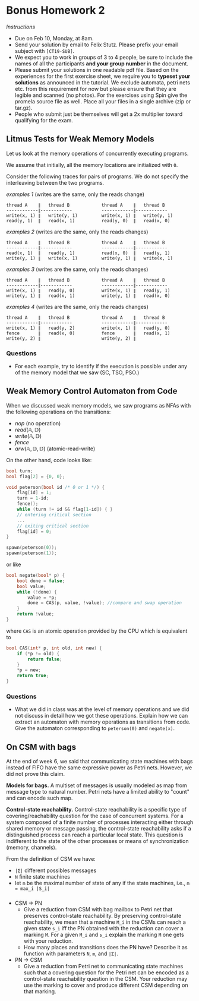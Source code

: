 # Bonus Homework 2

_Instructions_
* Due on Feb 10, Monday, at 8am.
* Send your solution by email to Felix Stutz. Please prefix your email subject with `[CT19-SUB]`.
* We expect you to work in groups of 3 to 4 people, be sure to include the names of all the participants **and your group number** in the document.
* Please submit your solutions in one readable pdf file. Based on the experiences for the first exercise sheet, we require you to **typeset your solutions** as announced in the tutorial.
  We exclude automata, petri nets etc. from this requirement for now but please ensure that they are legible and scanned (no photos).
  For the exercises using Spin give the promela source file as well. Place all your files in a single archive (zip or tar.gz).
* People who submit just be themselves will get a 2x multiplier toward qualifying for the exam.


## Litmus Tests for Weak Memory Models

Let us look at the memory operations of concurrently executing programs.

We assume that initially, all the memory locations are initialized with `0`.

Consider the following traces for pairs of programs.
We do not specify the interleaving between the two programs.

_examples 1_ (writes are the same, only the reads change)
```
thread A    ∥   thread B            thread A    ∥   thread B
------------∥------------           ------------∥------------
write(x, 1) ∥   write(y, 1)         write(x, 1) ∥   write(y, 1)
read(y, 1)  ∥   read(x, 1)          read(y, 0)  ∥   read(x, 0)
```

_examples 2_ (writes are the same, only the reads changes)
```
thread A    ∥   thread B            thread A    ∥   thread B
------------∥------------           ------------∥------------
read(x, 1)  ∥   read(y, 1)          read(x, 0)  ∥   read(y, 1)
write(y, 1) ∥   write(x, 1)         write(y, 1) ∥   write(x, 1)
```

_examples 3_ (writes are the same, only the reads changes)
```
thread A    ∥   thread B            thread A    ∥   thread B
------------∥------------           ------------∥------------
write(x, 1) ∥   read(y, 0)          write(x, 1) ∥   read(y, 1)
write(y, 1) ∥   read(x, 1)          write(y, 1) ∥   read(x, 0)
```

_examples 4_ (writes are the same, only the reads changes)
```
thread A    ∥   thread B            thread A    ∥   thread B
------------∥------------           ------------∥------------
write(x, 1) ∥   read(y, 2)          write(x, 1) ∥   read(y, 0)
fence       ∥   read(x, 0)          fence       ∥   read(x, 1)
write(y, 2) ∥                       write(y, 2) ∥
```

### Questions
* For each example, try to identify if the execution is possible under any of the memory model that we saw (SC, TSO, PSO.)


## Weak Memory Control Automaton from Code

When we discussed weak memory models, we saw programs as NFAs with the following operations on the transitions:
* $nop$ (no operation)
* $read(\mathbb{A}, \mathbb{D})$
* $write(\mathbb{A}, \mathbb{D})$
* $fence$
* $arw(\mathbb{A}, \mathbb{D}, \mathbb{D})$ (atomic-read-write)

On the other hand, code looks like:
```c
bool turn;
bool flag[2] = {0, 0};

void peterson(bool id /* 0 or 1 */) {
    flag[id] = 1;
    turn = 1-id;
    fence();
    while (turn != id && flag[1-id]) { }
    // entering critical section
    ...
    // exiting critical section
    flag[id] = 0;
}

spawn(peterson(0));
spawn(peterson(1));
```

or like
```c
bool negate(bool* p) {
    bool done = false;
    bool value;
    while (!done) {
        value = *p;
        done = CAS(p, value, !value); //compare and swap operation
    }
    return !value;
}
```
where `CAS` is an atomic operation provided by the CPU which is equivalent to
```c
bool CAS(int* p, int old, int new) {
    if (*p != old) {
        return false;
    }
    *p = new;
    return true;
}
```

### Questions
* What we did in class was at the level of memory operations and we did not discuss in detail how we got these operations.
  Explain how we can extract an automaton with memory operations as transitions from code.
  Give the automaton corresponding to `peterson(0)` and `negate(x)`.



## On CSM with bags

At the end of week 6, we said that communicating state machines with bags instead of FIFO have the same expressive power as Petri nets.
However, we did not prove this claim.

__Models for bags.__
A multiset of messages is usually modeled as map from message type to natural number.
Petri nets have a limited ability to "count" and can encode such map.

__Control-state reachability.__
Control-state reachability is a specific type of covering/reachability question for the case of concurrent systems.
For a system composed of a finite number of processes interacting either through shared memory or message passing, the control-state reachability asks if a distinguished process can reach a particular local state.
This question is indifferent to the state of the other processes or means of synchronization (memory, channels).


From the definition of CSM we have:
* `|Σ|` different possibles messages
* `N` finite state machines
* let `m` be the maximal number of state of any if the state machines, i.e., `m = max_i |S_i|`

###
* CSM → PN
  - Give a reduction from CSM with bag mailbox to Petri net that preserves control-state reachability.
    By preserving control-state reachability, we mean that a machine `M_i` in the CSMs can reach a given state `s_i` iff the PN obtained with the reduction can cover a marking `M`.
    For a given `M_i` and `s_i` explain the marking `M` one gets with your reduction.
  - How many places and transitions does the PN have? Describe it as function with parameters `N`, `m`, and `|Σ|`.
* PN → CSM
  - Give a reduction from Petri net to communicating state machines such that a covering question for the Petri net can be encoded as a control-state reachability question in the CSM.
  Your reduction may use the marking to cover and produce different CSM depending on that marking.


